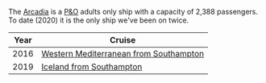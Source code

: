 The [Arcadia](https://www.pocruises.com/cruise-ships/arcadia) is a [P&O](P&O)
adults only ship with a capacity of 2,388 passengers. To date (2020) it is the
only ship we've been on twice.

|Year|Cruise|
|-|-|
|2016|[Western Mediterranean from Southampton](2016/Arcadia/3)|
|2019|[Iceland from Southampton](2019/Iceland/arcadia)|
